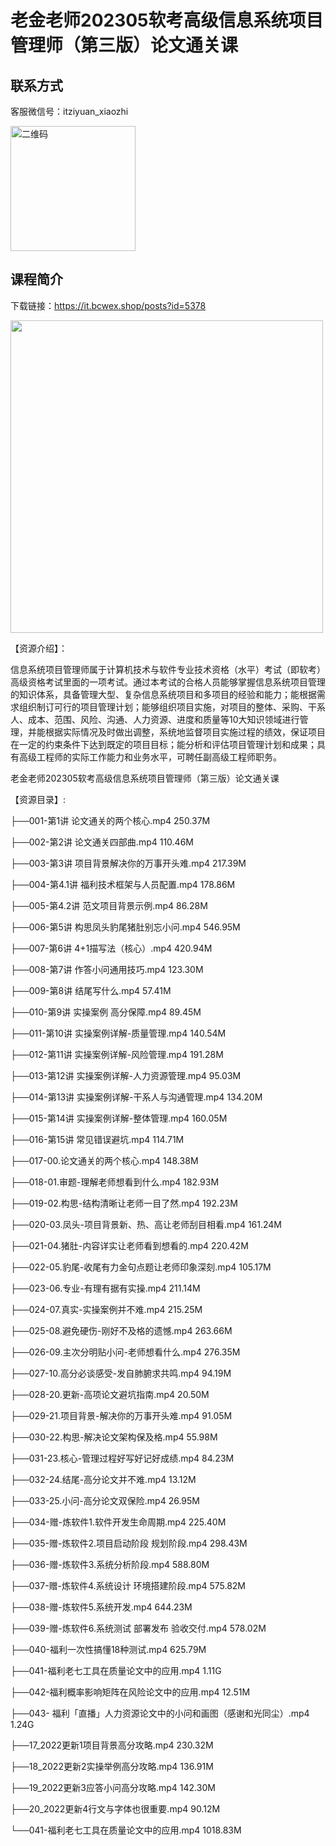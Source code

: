 # 老金老师202305软考高级信息系统项目管理师（第三版）论文通关课

## 联系方式

客服微信号：itziyuan_xiaozhi

<img src="https://ziyuanyun.oss-cn-guangzhou.aliyuncs.com/common/20240614073449/666b82192834a.jpg" width="200" height="200" alt="二维码">

## 课程简介

下载链接：https://it.bcwex.shop/posts?id=5378

<img src="https://ziyuanyun.oss-cn-guangzhou.aliyuncs.com/yun/20241201161703/674c1b7f7e749.jpg" width="500" alt="">

  【资源介绍】：

 信息系统项目管理师属于计算机技术与软件专业技术资格（水平）考试（即软考）高级资格考试里面的一项考试。通过本考试的合格人员能够掌握信息系统项目管理的知识体系，具备管理大型、复杂信息系统项目和多项目的经验和能力；能根据需求组织制订可行的项目管理计划；能够组织项目实施，对项目的整体、采购、干系人、成本、范围、风险、沟通、人力资源、进度和质量等10大知识领域进行管理，并能根据实际情况及时做出调整，系统地监督项目实施过程的绩效，保证项目在一定的约束条件下达到既定的项目目标；能分析和评估项目管理计划和成果；具有高级工程师的实际工作能力和业务水平，可聘任副高级工程师职务。

 老金老师202305软考高级信息系统项目管理师（第三版）论文通关课



 【资源目录】:

 ├──001-第1讲 论文通关的两个核心.mp4 250.37M

 ├──002-第2讲 论文通关四部曲.mp4 110.46M

 ├──003-第3讲 项目背景解决你的万事开头难.mp4 217.39M

 ├──004-第4.1讲 福利技术框架与人员配置.mp4 178.86M

 ├──005-第4.2讲 范文项目背景示例.mp4 86.28M

 ├──006-第5讲 构思凤头豹尾猪肚别忘小问.mp4 546.95M

 ├──007-第6讲 4+1描写法（核心）.mp4 420.94M

 ├──008-第7讲 作答小问通用技巧.mp4 123.30M

 ├──009-第8讲 结尾写什么.mp4 57.41M

 ├──010-第9讲 实操案例 高分保障.mp4 89.45M

 ├──011-第10讲 实操案例详解-质量管理.mp4 140.54M

 ├──012-第11讲 实操案例详解-风险管理.mp4 191.28M

 ├──013-第12讲 实操案例详解-人力资源管理.mp4 95.03M

 ├──014-第13讲 实操案例详解-干系人与沟通管理.mp4 134.20M

 ├──015-第14讲 实操案例详解-整体管理.mp4 160.05M

 ├──016-第15讲 常见错误避坑.mp4 114.71M

 ├──017-00.论文通关的两个核心.mp4 148.38M

 ├──018-01.审题-理解老师想看到什么.mp4 182.93M

 ├──019-02.构思-结构清晰让老师一目了然.mp4 192.23M

 ├──020-03.凤头-项目背景新、热、高让老师刮目相看.mp4 161.24M

 ├──021-04.猪肚-内容详实让老师看到想看的.mp4 220.42M

 ├──022-05.豹尾-收尾有力金句点题让老师印象深刻.mp4 105.17M

 ├──023-06.专业-有理有据有实操.mp4 211.14M

 ├──024-07.真实-实操案例并不难.mp4 215.25M

 ├──025-08.避免硬伤-刚好不及格的遗憾.mp4 263.66M

 ├──026-09.主次分明贴小问-老师想看什么.mp4 276.35M

 ├──027-10.高分必谈感受-发自肺腑求共鸣.mp4 94.19M

 ├──028-20.更新-高项论文避坑指南.mp4 20.50M

 ├──029-21.项目背景-解决你的万事开头难.mp4 91.05M

 ├──030-22.构思-解决论文架构保及格.mp4 55.98M

 ├──031-23.核心-管理过程好写好记好成绩.mp4 84.23M

 ├──032-24.结尾-高分论文并不难.mp4 13.12M

 ├──033-25.小问-高分论文双保险.mp4 26.95M

 ├──034-赠-炼软件1.软件开发生命周期.mp4 225.40M

 ├──035-赠-炼软件2.项目启动阶段 规划阶段.mp4 298.43M

 ├──036-赠-炼软件3.系统分析阶段.mp4 588.80M

 ├──037-赠-炼软件4.系统设计 环境搭建阶段.mp4 575.82M

 ├──038-赠-炼软件5.系统开发.mp4 644.23M

 ├──039-赠-炼软件6.系统测试 部署发布 验收交付.mp4 578.02M

 ├──040-福利一次性搞懂18种测试.mp4 625.79M

 ├──041-福利老七工具在质量论文中的应用.mp4 1.11G

 ├──042-福利概率影响矩阵在风险论文中的应用.mp4 12.51M

 ├──043- 福利「直播」人力资源论文中的小问和画图（感谢和光同尘）.mp4 1.24G

 ├──17_2022更新1项目背景高分攻略.mp4 230.32M

 ├──18_2022更新2实操举例高分攻略.mp4 136.91M

 ├──19_2022更新3应答小问高分攻略.mp4 142.30M

 ├──20_2022更新4行文与字体也很重要.mp4 90.12M

 └──041-福利老七工具在质量论文中的应用.mp4 1018.83M

  